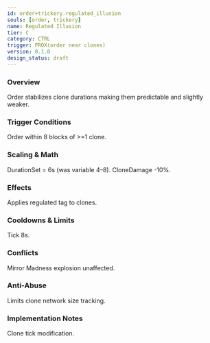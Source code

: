 ```yaml
---
id: order+trickery.regulated_illusion
souls: [order, trickery]
name: Regulated Illusion
tier: C
category: CTRL
trigger: PROX(order near clones)
version: 0.1.0
design_status: draft
---
```

### Overview
Order stabilizes clone durations making them predictable and slightly weaker.
### Trigger Conditions
Order within 8 blocks of >=1 clone.
### Scaling & Math
DurationSet = 6s (was variable 4–8). CloneDamage -10%.
### Effects
Applies regulated tag to clones.
### Cooldowns & Limits
Tick 8s.
### Conflicts
Mirror Madness explosion unaffected.
### Anti-Abuse
Limits clone network size tracking.
### Implementation Notes
Clone tick modification.
